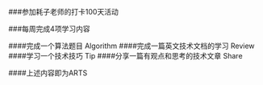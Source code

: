 ###参加耗子老师的打卡100天活动

###每周完成4项学习内容

####完成一个算法题目 Algorithm
####完成一篇英文技术文档的学习 Review
####学习一个技术技巧 Tip
####分享一篇有观点和思考的技术文章 Share

####上述内容即为ARTS


